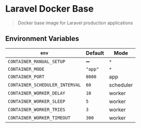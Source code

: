 # Laravel Docker Base

> Docker base image for Laravel production applications

## Environment Variables

| `env`                          | Default | Mode      |
| ------------------------------ | ------- | --------- |
| `CONTAINER_MANUAL_SETUP`       | ➖       | `*`       |
| `CONTAINER_MODE`               | `"app"` | `*`       |
| `CONTAINER_PORT`               | `8000`  | app       |
| `CONTAINER_SCHEDULER_INTERVAL` | `60`    | scheduler |
| `CONTAINER_WORKER_DELAY`       | `10`    | worker    |
| `CONTAINER_WORKER_SLEEP`       | `5`     | worker    |
| `CONTAINER_WORKER_TRIES`       | `3`     | worker    |
| `CONTAINER_WORKER_TIMEOUT`     | `300`   | worker    |
